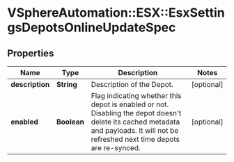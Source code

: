 # VSphereAutomation::ESX::EsxSettingsDepotsOnlineUpdateSpec

## Properties
Name | Type | Description | Notes
------------ | ------------- | ------------- | -------------
**description** | **String** | Description of the Depot. | [optional] 
**enabled** | **Boolean** | Flag indicating whether this depot is enabled or not. Disabling the depot doesn&#39;t delete its cached metadata and payloads. It will not be refreshed next time depots are re-synced. | [optional] 


